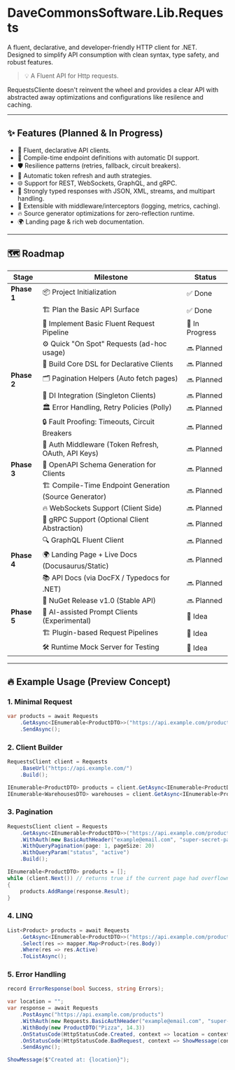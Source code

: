 ﻿# DaveCommonsSoftware.Lib.Requests

A fluent, declarative, and developer-friendly HTTP client for .NET.  
Designed to simplify API consumption with clean syntax, type safety, and robust features.

> 💡 A Fluent API for Http requests.

RequestsCliente doesn't reinvent the wheel and provides a clear API with abstracted away optimizations and configurations like
resilence and caching.

---

## ✨ Features (Planned & In Progress)

- 🔗 Fluent, declarative API clients.
- 🔧 Compile-time endpoint definitions with automatic DI support.
- 🛡️ Resilience patterns (retries, fallback, circuit breakers).
- 🔑 Automatic token refresh and auth strategies.
- 🌐 Support for REST, WebSockets, GraphQL, and gRPC.
- 📜 Strongly typed responses with JSON, XML, streams, and multipart handling.
- 🧰 Extensible with middleware/interceptors (logging, metrics, caching).
- 🔥 Source generator optimizations for zero-reflection runtime.
- 🌍 Landing page & rich web documentation.

---

## 🗺️ Roadmap

| Stage | Milestone | Status |
|-------|-----------|--------|
| **Phase 1** | 📦 Project Initialization | ✅ Done |
|             | 🏗️ Plan the Basic API Surface | ✅ Done |
|             | 🚀 Implement Basic Fluent Request Pipeline | 🔄 In Progress |
|             | ⚙️ Quick "On Spot" Requests (ad-hoc usage) | 🔜 Planned |
|             | 🔧 Build Core DSL for Declarative Clients | 🔜 Planned |
| **Phase 2** | 🗂️ Pagination Helpers (Auto fetch pages) | 🔜 Planned |
|             | 🔌 DI Integration (Singleton Clients) | 🔜 Planned |
|             | 🏛️ Error Handling, Retry Policies (Polly) | 🔜 Planned |
|             | 🔒 Fault Proofing: Timeouts, Circuit Breakers | 🔜 Planned |
|             | 🔑 Auth Middleware (Token Refresh, OAuth, API Keys) | 🔜 Planned |
| **Phase 3** | 📜 OpenAPI Schema Generation for Clients | 🔜 Planned |
|             | 🏗️ Compile-Time Endpoint Generation (Source Generator) | 🔜 Planned |
|             | 🔥 WebSockets Support (Client Side) | 🔜 Planned |
|             | 🔗 gRPC Support (Optional Client Abstraction) | 🔜 Planned |
|             | 🔍 GraphQL Fluent Client | 🔜 Planned |
| **Phase 4** | 🌍 Landing Page + Live Docs (Docusaurus/Static) | 🔜 Planned |
|             | 📚 API Docs (via DocFX / Typedocs for .NET) | 🔜 Planned |
|             | 🚀 NuGet Release v1.0 (Stable API) | 🔜 Planned |
| **Phase 5** | 🧠 AI-assisted Prompt Clients (Experimental) | 🧠 Idea |
|             | 🏗️ Plugin-based Request Pipelines | 🧠 Idea |
|             | 🛠️ Runtime Mock Server for Testing | 🧠 Idea |

---

## 🔥 Example Usage (Preview Concept)
### 1. Minimal Request
```csharp
var products = await Requests
    .GetAsync<IEnumerable<ProductDTO>>("https://api.example.com/products")
    .SendAsync();
```

### 2. Client Builder
```csharp
RequestsClient client = Requests
    .BaseUrl("https://api.example.com/")
    .Build();

IEnumerable<ProductDTO> products = client.GetAsync<IEnumerable<ProductDTO>>("/products");
IEnumerable<WarehousesDTO> warehouses = client.GetAsync<IEnumerable<ProductDTO>>("/warehouses");
```

### 3. Pagination
```csharp
RequestsClient client = Requests
    .GetAsync<IEnumerable<ProductDTO>>("https://api.example.com/products")
    .WithAuth(new BasicAuthHeader("example@email.com", "super-secret-password"))
    .WithQueryPagination(page: 1, pageSize: 20)
    .WithQueryParam("status", "active")
    .Build();

IEnumerable<ProductDTO> products = [];
while (client.Next()) // returns true if the current page had overflown the page size (e.g. Count == pageSize)
{
    products.AddRange(response.Result);
}
```

### 4. LINQ
```csharp
List<Product> products = await Requests
    .GetAsync<IEnumerable<ProductDTO>>("https://api.example.com/products")    
    .Select(res => mapper.Map<Product>(res.Body))
    .Where(res => res.Active)
    .ToListAsync();
```

### 5. Error Handling
```csharp
record ErrorResponse(bool Success, string Errors);

var location = "";
var response = await Requests
    .PostAsync("https://api.example.com/products")
    .WithAuth(new Requests.BasicAuthHeader("example@email.com", "super-secret-password"))
    .WithBody(new ProductDTO("Pizza", 14.3))
    .OnStatusCode(HttpStatusCode.Created, context => location = context.Response.Headers.Get("Location"))
    .OnStatusCode(HttpStatusCode.BadRequest, context => ShowMessage(context.Response.GetBody<ErrorResponse>().Errors))
    .SendAsync();

ShowMessage($"Created at: {location}");
```
